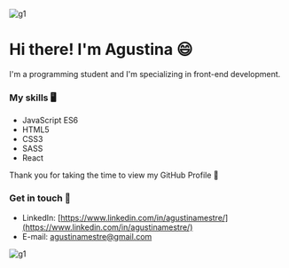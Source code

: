 ![g1](https://user-images.githubusercontent.com/59721315/115292094-ed30dc00-a12b-11eb-8c3a-4c4a7395b59e.png)

  # Hi there! I'm Agustina 😄 

I'm a programming student and I'm specializing in front-end development.

### My skills 🖥

- JavaScript ES6
- HTML5
- CSS3
- SASS
- React

Thank you for taking the time to view my GitHub Profile 🥰

### Get in touch 📲

- LinkedIn: [https://www.linkedin.com/in/agustinamestre/](https://www.linkedin.com/in/agustinamestre/)
- E-mail: agustinamestre@gmail.com

![g1](https://user-images.githubusercontent.com/59721315/115292094-ed30dc00-a12b-11eb-8c3a-4c4a7395b59e.png)
